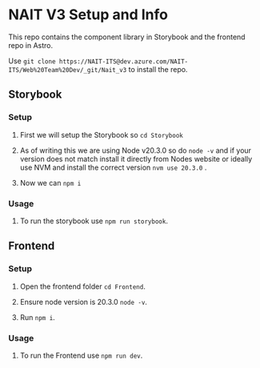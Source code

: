 # NAIT V3 Setup and Info

This repo contains the component library in Storybook and the frontend repo in Astro.

Use `git clone https://NAIT-ITS@dev.azure.com/NAIT-ITS/Web%20Team%20Dev/_git/Nait_v3` to install the repo.

## Storybook

### Setup

1. First we will setup the Storybook so `cd Storybook`

2. As of writing this we are using Node v20.3.0 so do `node -v` and if your version does not match install it directly from Nodes website or ideally use NVM and install the correct version `nvm use 20.3.0` .

3. Now we can `npm i`

### Usage

1. To run the storybook use `npm run storybook`.

## Frontend

### Setup

1. Open the frontend folder `cd Frontend`.

2. Ensure node version is 20.3.0 `node -v`.

3. Run `npm i`.

### Usage

1. To run the Frontend use `npm run dev`.

